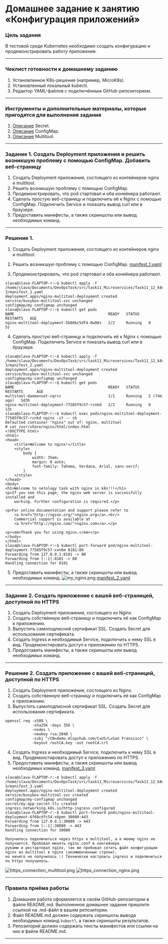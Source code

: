 # Домашнее задание к занятию «Конфигурация приложений»

### Цель задания

В тестовой среде Kubernetes необходимо создать конфигурацию и продемонстрировать работу приложения.

------

### Чеклист готовности к домашнему заданию

1. Установленное K8s-решение (например, MicroK8s).
2. Установленный локальный kubectl.
3. Редактор YAML-файлов с подключённым GitHub-репозиторием.

------

### Инструменты и дополнительные материалы, которые пригодятся для выполнения задания

1. [Описание](https://kubernetes.io/docs/concepts/configuration/secret/) Secret.
2. [Описание](https://kubernetes.io/docs/concepts/configuration/configmap/) ConfigMap.
3. [Описание](https://github.com/wbitt/Network-MultiTool) Multitool.

------

### Задание 1. Создать Deployment приложения и решить возникшую проблему с помощью ConfigMap. Добавить веб-страницу

1. Создать Deployment приложения, состоящего из контейнеров nginx и multitool.
2. Решить возникшую проблему с помощью ConfigMap.
3. Продемонстрировать, что pod стартовал и оба конейнера работают.
4. Сделать простую веб-страницу и подключить её к Nginx с помощью ConfigMap. Подключить Service и показать вывод curl или в браузере.
5. Предоставить манифесты, а также скриншоты или вывод необходимых команд.

------

### Решение 1.

1. Создать Deployment приложения, состоящего из контейнеров nginx и multitool.
2. Решить возникшую проблему с помощью ConfigMap.
[manifest_1.yaml](manifest_1.yaml)

3. Продемонстрировать, что pod стартовал и оба конейнера работают.
```commandline
slava@slava-FLAPTOP-r:~$ kubectl apply -f /home/slava/Documents/DevOpsTask/src/task11_Microservices/Task11_12_k8s_2-3/manifest_1.yaml
deployment.apps/nginx-multitool-deployment created
service/busybox-multitool-svc unchanged
configmap/my-configmap unchanged
slava@slava-FLAPTOP-r:~$ kubectl get pods
NAME                                          READY   STATUS    RESTARTS   AGE
nginx-multitool-deployment-5b88bc5df4-8w98s   2/2     Running   0          5s
```

4. Сделать простую веб-страницу и подключить её к Nginx с помощью ConfigMap. Подключить Service и показать вывод curl или в браузере.
```commandline
slava@slava-FLAPTOP-r:~$ kubectl apply -f /home/slava/Documents/DevOpsTask/src/task11_Microservices/Task11_12_k8s_2-3/manifest_2.yaml
deployment.apps/nginx-multitool-deployment created
service/busybox-multitool-svc unchanged
configmap/my-configmap unchanged
slava@slava-FLAPTOP-r:~$ kubectl get pods
NAME                                          READY   STATUS    RESTARTS      AGE
multitool-daemonset-cqrcc                     1/1     Running   2 (74m ago)   5d3h
nginx-multitool-deployment-77585f9c57-rcnkd   2/2     Running   0             13s
slava@slava-FLAPTOP-r:~$ kubectl exec pods/nginx-multitool-deployment-77585f9c57-rcnkd nginx -it -- sh
Defaulted container "nginx" out of: nginx, multitool
# cat /usr/share/nginx/html/index.html
<!DOCTYPE html>
<html>
<head>
    <title>Welcome to nginx!</title>
    <style>
        body {
            width: 35em;
            margin: 0 auto;
            font-family: Tahoma, Verdana, Arial, sans-serif;
        }
    </style>
</head>
<body>
<h1>Welcome to netology task with nginx in k8s!!!</h1>
<p>If you see this page, the nginx web server is successfully installed and
    working. Further configuration is required.</p>

<p>For online documentation and support please refer to
    <a href="http://nginx.org/">nginx.org</a>.<br/>
    Commercial support is available at
    <a href="http://nginx.com/">nginx.com</a>.</p>

<p><em>Thank you for using nginx.</em></p>
</body>
</html>
slava@slava-FLAPTOP-r:~$ kubectl port-forward pod/nginx-multitool-deployment-77585f9c57-xvn6m 8181:80
Forwarding from 127.0.0.1:8181 -> 80
Forwarding from [::1]:8181 -> 80
Handling connection for 8181

```
5. Предоставить манифесты, а также скриншоты или вывод необходимых команд.
![my_nginx.png](ScreenShoots%2Fmy_nginx.png)
[manifest_2.yaml](manifest_2.yaml)
------

### Задание 2. Создать приложение с вашей веб-страницей, доступной по HTTPS 

1. Создать Deployment приложения, состоящего из Nginx.
2. Создать собственную веб-страницу и подключить её как ConfigMap к приложению.
3. Выпустить самоподписной сертификат SSL. Создать Secret для использования сертификата.
4. Создать Ingress и необходимый Service, подключить к нему SSL в вид. Продемонстировать доступ к приложению по HTTPS. 
5. Предоставить манифесты, а также скриншоты или вывод необходимых команд.

------

### Решение 2. Создать приложение с вашей веб-страницей, доступной по HTTPS 

1. Создать Deployment приложения, состоящего из Nginx.
2. Создать собственную веб-страницу и подключить её как ConfigMap к приложению.
3. Выпустить самоподписной сертификат SSL. Создать Secret для использования сертификата.

```commandline
openssl req -x509 \
            -sha256 -days 356 \
            -nodes \
            -newkey rsa:2048 \
            -subj "/CN=demo.mlopshub.com/C=US/L=San Fransisco" \
            -keyout rootCA.key -out rootCA.crt 
```

4. Создать Ingress и необходимый Service, подключить к нему SSL в вид. Продемонстировать доступ к приложению по HTTPS.
5. Предоставить манифесты, а также скриншоты или вывод необходимых команд.
[manifest_3.yaml](manifest_3.yaml)
```commandline
slava@slava-FLAPTOP-r:~$ kubectl apply -f /home/slava/Documents/DevOpsTask/src/task11_Microservices/Task11_12_k8s_2-3/manifest_3.yaml
deployment.apps/nginx-multitool-deployment created
service/busybox-multitool-svc created
configmap/my-configmap unchanged
secret/my-app-secret-tls created
ingress.networking.k8s.io/http-ingress configured
slava@slava-FLAPTOP-r:~$ kubectl port-forward pods/nginx-multitool-deployment-6f68cdfc54-x6pmn 30080:443
Forwarding from 127.0.0.1:30080 -> 443
Forwarding from [::1]:30080 -> 443
Handling connection for 30080

```

    Получилось подключиться через https к multitool, а к моему nginx не получается. Пробовал менять nginx.conf в контейнере 
    руками и рестартовал nginx, так же пробовал сетить файл конфигурации nginx из multitool в nginx (акомменченные строки), 
    но ничего не получилось :( Технически настроить ingress и подключиться по https получилось. 
![https_connection_multitool.png](ScreenShoots%2Fhttps_connection_multitool.png)
![https_connection_nginx.png](ScreenShoots%2Fhttps_connection_nginx.png)


------
### Правила приёма работы

1. Домашняя работа оформляется в своём GitHub-репозитории в файле README.md. Выполненное домашнее задание пришлите ссылкой на .md-файл в вашем репозитории.
2. Файл README.md должен содержать скриншоты вывода необходимых команд `kubectl`, а также скриншоты результатов.
3. Репозиторий должен содержать тексты манифестов или ссылки на них в файле README.md.

------
